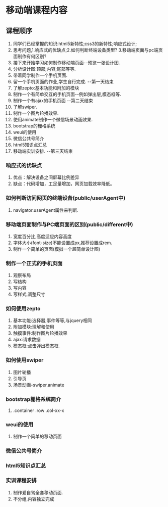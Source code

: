 # 移动端课程内容
## 课程顺序
1. 同学们已经掌握的知识:html5新特性;css3的新特性;响应式设计;
2. 思考问题,1.响应式的优缺点;2.如何判断终端设备类型? 3.移动端页面与pc端页面制作有何区别?
3. 接下来开始学习如何制作移动端页面--预览一张设计图.
4. 分析设计图:顶部;内容;尾部等等.
5. 带着同学制作一个手机页面.
6. 留一个手机页面的作业,学生自行完成.  --第一天结束
7. 了解zepto:基本功能和附加的模块
8. 制作一个有简单交互的手机页面--例如弹出层,模态框等.
9. 制作一个有ajax的手机页面  --第二天结束
10. 了解swiper.
11. 制作一个图片轮播效果.
12. 使用animate制作一个微信场景动画效果.
13. bootstrap的栅格系统
14. weui的使用
15. 微信公共号简介
16. html5知识点汇总
17. 移动端实训安排.   --第三天结束

### 响应式的优缺点
1. 优点：解决设备之间屏幕比例差异
2. 缺点：代码增加，工足量增加，网页加载效率降低。

### 如何判断访问网页的终端设备(public/userAgent中)
1. navigator.userAgent属性来判断.

### 移动端页面制作与PC端页面的区别(public/different中)
1. 宽度百分比,高度适应内容高度
2. 字体大小(font-size)不能设置成px,推荐设置成rem.
3. 制作一个简单的页面(模拟一个超简单设计图)

### 制作一个正式的手机页面
1. 观察布局
2. 写结构
3. 写内容
4. 写样式,调整尺寸

### 如何使用zepto
1. 基本功能:选择器;事件等等,与jquery相同
2. 附加模块:理解和使用
3. 触摸事件:制作图片轮播效果
4. ajax:请求数据
5. 模态框:点击弹出模态框.

### 如何使用swiper
1. 图片轮播
2. 引导页
3. 场景动画-swiper.animate

### bootstrap栅格系统简介
1. .container .row .col-xx-x

### weui的使用
1. 制作一个简单的移动页面

### 微信公共号简介

### html5知识点汇总

### 实训课程安排
1. 制作爱自驾全套移动页面.
2. 不分组,内容独立完成
